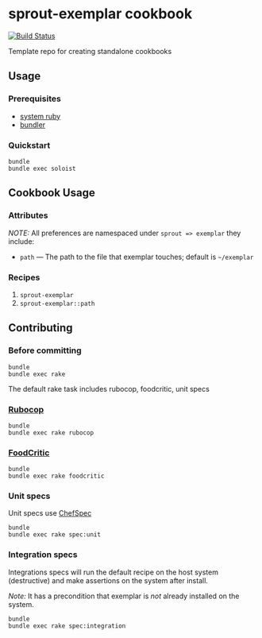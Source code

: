 # sprout-exemplar cookbook

[![Build Status](https://travis-ci.org/pivotal-sprout/sprout-exemplar.png?branch=master)](https://travis-ci.org/pivotal-sprout/sprout-exemplar)

Template repo for creating standalone cookbooks

## Usage

### Prerequisites

- [system ruby](.ruby-version)
- [bundler](http://bundler.io/)

### Quickstart

```
bundle
bundle exec soloist
```

## Cookbook Usage

### Attributes

*NOTE:* All preferences are namespaced under `sprout => exemplar` they include:

* `path` &mdash; The path to the file that exemplar touches; default is `~/exemplar`

### Recipes

1. `sprout-exemplar`
1. `sprout-exemplar::path`

## Contributing

### Before committing

```
bundle
bundle exec rake
```

The default rake task includes rubocop, foodcritic, unit specs

### [Rubocop](https://github.com/bbatsov/rubocop)

```
bundle
bundle exec rake rubocop
```

### [FoodCritic](http://acrmp.github.io/foodcritic/)

```
bundle
bundle exec rake foodcritic
```

### Unit specs

Unit specs use [ChefSpec](https://github.com/sethvargo/chefspec)

```
bundle
bundle exec rake spec:unit
```

### Integration specs

Integrations specs will run the default recipe on the host system (destructive) and make assertions on the system after
install.

*Note:* It has a precondition that exemplar is _not_ already installed on the system.

```
bundle
bundle exec rake spec:integration
```
